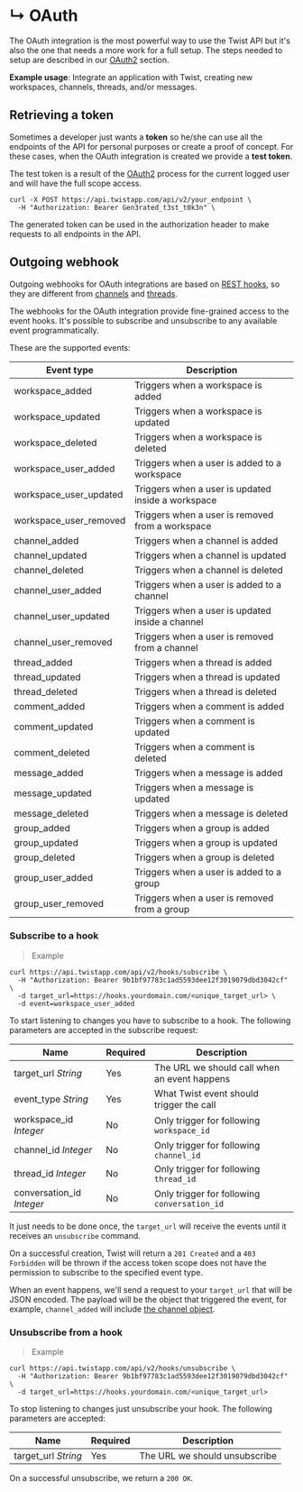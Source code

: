 # &#8627; OAuth

The OAuth integration is the most powerful way to use the Twist API
but it's also the one that needs a more work for a full setup. The
steps needed to setup are described in our [OAuth2](#oauth2) section.

**Example usage**: Integrate an application with Twist, creating new
workspaces, channels, threads, and/or messages.

## Retrieving a token

Sometimes a developer just wants a **token** so he/she can use all the
endpoints of the API for personal purposes or create a proof of
concept. For these cases, when the OAuth integration is created we
provide a **test token**.

The test token is a result of the [OAuth2](#oauth2) process for the
current logged user and will have the full scope access. 

```shell
curl -X POST https://api.twistapp.com/api/v2/your_endpoint \
  -H "Authorization: Bearer Gen3rated_t3st_t0k3n" \
```

The generated token can be used in the authorization header to make
requests to all endpoints in the API.


## Outgoing webhook

Outgoing webhooks for OAuth integrations are based on [REST
hooks](http://resthooks.org/), so they are different from
[channels](##outgoing-webhook151) and
[threads](#outgoing-webhook157).

The webhooks for the OAuth integration provide fine-grained access to
the event hooks. It's possible to subscribe and unsubscribe to any
available event programmatically.

These are the supported events:

| Event type | Description |
| ---------- | ----------- |
| workspace_added | Triggers when a workspace is added |
| workspace_updated | Triggers when a workspace is updated |
| workspace_deleted | Triggers when a workspace is deleted |
| workspace_user_added | Triggers when a user is added to a workspace |
| workspace_user_updated | Triggers when a user is updated inside a workspace |
| workspace_user_removed | Triggers when a user is removed from a workspace |
| channel_added | Triggers when a channel is added |
| channel_updated | Triggers when a channel is updated |
| channel_deleted | Triggers when a channel is deleted |
| channel_user_added | Triggers when a user is added to a channel |
| channel_user_updated | Triggers when a user is updated inside a channel |
| channel_user_removed | Triggers when a user is removed from a channel |
| thread_added | Triggers when a thread is added |
| thread_updated | Triggers when a thread is updated |
| thread_deleted | Triggers when a thread is deleted |
| comment_added | Triggers when a comment is added |
| comment_updated | Triggers when a comment is updated |
| comment_deleted | Triggers when a comment is deleted |
| message_added | Triggers when a message is added |
| message_updated | Triggers when a message is updated |
| message_deleted | Triggers when a message is deleted |
| group_added | Triggers when a group is added |
| group_updated | Triggers when a group is updated |
| group_deleted | Triggers when a group is deleted |
| group_user_added | Triggers when a user is added to a group |
| group_user_removed | Triggers when a user is removed from a group |


### Subscribe to a hook

> Example

```shell
curl https://api.twistapp.com/api/v2/hooks/subscribe \
  -H "Authorization: Bearer 9b1bf97783c1ad5593dee12f3019079dbd3042cf" \
  -d target_url=https://hooks.yourdomain.com/<unique_target_url> \
  -d event=workspace_user_added
```

To start listening to changes you have to subscribe to a hook. The
following parameters are accepted in the subscribe request:

| Name | Required | Description |
| --- | --- | --- |
| target_url *String* | Yes | The URL we should call when an event happens |
| event_type *String* | Yes | What Twist event should trigger the call |
| workspace_id *Integer* | No | Only trigger for following `workspace_id` |
| channel_id *Integer* | No | Only trigger for following `channel_id` |
| thread_id *Integer* | No | Only trigger for following `thread_id` |
| conversation_id *Integer* | No | Only trigger for following `conversation_id` |

It just needs to be done once, the `target_url` will receive the
events until it receives an `unsubscribe` command.

On a successful creation, Twist will return a `201 Created` and a `403
Forbidden` will be thrown if the access token scope does not have the
permission to subscribe to the specified event type.

When an event happens, we'll send a request to your `target_url` that
will be JSON encoded. The payload will be the object that triggered
the event, for example, `channel_added` will
include [the channel object](#channels).


### Unsubscribe from a hook

> Example

```shell
curl https://api.twistapp.com/api/v2/hooks/unsubscribe \
  -H "Authorization: Bearer 9b1bf97783c1ad5593dee12f3019079dbd3042cf" \
  -d target_url=https://hooks.yourdomain.com/<unique_target_url>
```

To stop listening to changes just unsubscribe your hook. The following
parameters are accepted:

| Name | Required | Description |
| --- | --- | --- |
| target_url *String* | Yes | The URL we should unsubscribe |

On a successful unsubscribe, we return a `200 OK`.
